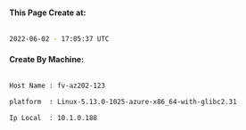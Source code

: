 
   
#### This Page Create at:

```bash

2022-06-02 - 17:05:37 UTC

```

#### Create By Machine:

```bash

Host Name : fv-az202-123

platform  : Linux-5.13.0-1025-azure-x86_64-with-glibc2.31

Ip Local  : 10.1.0.188

```

